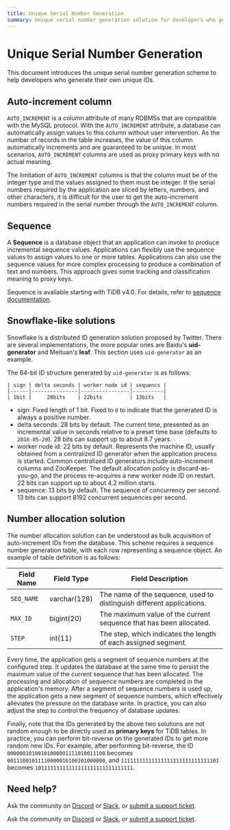 ```yaml
---
title: Unique Serial Number Generation
summary: Unique serial number generation solution for developers who generate their own unique IDs.
---
```


# Unique Serial Number Generation

This document introduces the unique serial number generation scheme to help developers who generate their own unique IDs.

## Auto-increment column

`AUTO_INCREMENT` is a column attribute of many RDBMSs that are compatible with the MySQL protocol. With the `AUTO_INCREMENT` attribute, a database can automatically assign values to this column without user intervention. As the number of records in the table increases, the value of this column automatically increments and are guaranteed to be unique. In most scenarios, `AUTO_INCREMENT` columns are used as proxy primary keys with no actual meaning.

The limitation of `AUTO_INCREMENT` columns is that the column must be of the integer type and the values assigned to them must be integer. If the serial numbers required by the application are sliced by letters, numbers, and other characters, it is difficult for the user to get the auto-increment numbers required in the serial number through the `AUTO_INCREMENT` column.

## Sequence

A **Sequence** is a database object that an application can invoke to produce incremental sequence values. Applications can flexibly use the sequence values to assign values to one or more tables. Applications can also use the sequence values for more complex processing to produce a combination of text and numbers. This approach gives some tracking and classification meaning to proxy keys.

Sequence is available starting with TiDB v4.0. For details, refer to [sequence documentation](/sql-statements/sql-statement-create-sequence.md#create-sequence).

## Snowflake-like solutions

Snowflake is a distributed ID generation solution proposed by Twitter. There are several implementations, the more popular ones are Baidu's **uid-generator** and Meituan's **leaf**. This section uses `uid-generator` as an example.

The 64-bit ID structure generated by `uid-generator` is as follows:

```
| sign | delta seconds | worker node id | sequencs |
|------|---------------|----------------|----------|
| 1bit |     28bits    | 22bits         | 13bits   |
```

- sign: Fixed length of 1 bit. Fixed to `0` to indicate that the generated ID is always a positive number.
- delta seconds: 28 bits by default. The current time, presented as an incremental value in seconds relative to a preset time base (defaults to `2016-05-20`). 28 bits can support up to about 8.7 years.
- worker node id: 22 bits by default. Represents the machine ID, usually obtained from a centralized ID generator when the application process is started. Common centralized ID generators include auto-increment columns and ZooKeeper. The default allocation policy is discard-as-you-go, and the process re-acquires a new worker node ID on restart. 22 bits can support up to about 4.2 million starts.
- sequence: 13 bits by default. The sequence of concurrency per second. 13 bits can support 8192 concurrent sequences per second.

## Number allocation solution

The number allocation solution can be understood as bulk acquisition of auto-increment IDs from the database. This scheme requires a sequence number generation table, with each row representing a sequence object. An example of table definition is as follows:

| Field Name | Field Type | Field Description |
| -------- | ------------ | ---------------------------- |
| `SEQ_NAME` | varchar(128) | The name of the sequence, used to distinguish different applications. |
| `MAX_ID` | bigint(20) | The maximum value of the current sequence that has been allocated. |
| `STEP` | int(11) | The step, which indicates the length of each assigned segment. |

Every time, the application gets a segment of sequence numbers at the configured step. It updates the database at the same time to persist the maximum value of the current sequence that has been allocated. The processing and allocation of sequence numbers are completed in the application's memory. After a segment of sequence numbers is used up, the application gets a new segment of sequence numbers, which effectively alleviates the pressure on the database write. In practice, you can also adjust the step to control the frequency of database updates.

Finally, note that the IDs generated by the above two solutions are not random enough to be directly used as **primary keys** for TiDB tables. In practice, you can perform bit-reverse on the generated IDs to get more random new IDs. For example, after performing bit-reverse, the ID `00000010100101000001111010011100` becomes `00111001011110000010100101000000`, and `11111111111111111111111111111101` becomes `10111111111111111111111111111111`.

## Need help?

<CustomContent platform="tidb">

Ask the community on [Discord](https://discord.gg/DQZ2dy3cuc?utm_source=doc) or [Slack](https://slack.tidb.io/invite?team=tidb-community&channel=everyone&ref=pingcap-docs), or [submit a support ticket](/support.md).

</CustomContent>

<CustomContent platform="tidb-cloud">

Ask the community on [Discord](https://discord.gg/DQZ2dy3cuc?utm_source=doc) or [Slack](https://slack.tidb.io/invite?team=tidb-community&channel=everyone&ref=pingcap-docs), or [submit a support ticket](https://support.pingcap.com/).

</CustomContent>
